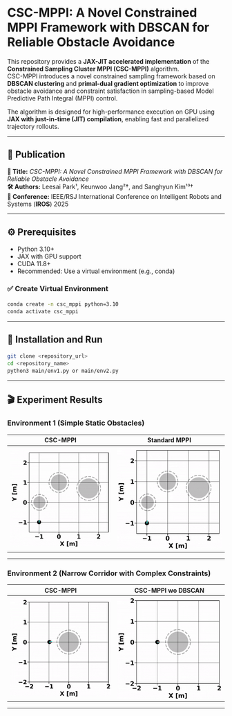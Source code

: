 # CSC-MPPI: A Novel Constrained MPPI Framework with DBSCAN for Reliable Obstacle Avoidance

This repository provides a **JAX-JIT accelerated implementation** of the **Constrained Sampling Cluster MPPI (CSC-MPPI)** algorithm.  
CSC-MPPI introduces a novel constrained sampling framework based on **DBSCAN clustering** and **primal-dual gradient optimization** to improve obstacle avoidance and constraint satisfaction in sampling-based Model Predictive Path Integral (MPPI) control.

The algorithm is designed for high-performance execution on GPU using **JAX with just-in-time (JIT) compilation**, enabling fast and parallelized trajectory rollouts.

---

## 📰 Publication

**📄 Title:** *CSC-MPPI: A Novel Constrained MPPI Framework with DBSCAN for Reliable Obstacle Avoidance*  
**🛠 Authors:** Leesai Park¹, Keunwoo Jang²†, and Sanghyun Kim¹³†  
**📅 Conference:** IEEE/RSJ International Conference on Intelligent Robots and Systems (**IROS**) 2025  

---

## ⚙️ Prerequisites

- Python 3.10+
- JAX with GPU support
- CUDA 11.8+
- Recommended: Use a virtual environment (e.g., conda)

### ✅ Create Virtual Environment

```bash
conda create -n csc_mppi python=3.10
conda activate csc_mppi

```

---

## 🚀 Installation and Run

```bash
git clone <repository_url>
cd <repository_name>
python3 main/env1.py or main/env2.py
```

---

## 🎬 Experiment Results

### Environment 1 (Simple Static Obstacles)

| CSC-MPPI | Standard MPPI |
|---------------|----------|
| ![](gifs/env1_csc-mppi.gif) | ![](gifs/env1_standard_mppi.gif) |

---

### Environment 2 (Narrow Corridor with Complex Constraints)

| CSC-MPPI | CSC-MPPI wo DBSCAN |
|---------------|----------|
| ![](gifs/env2_csc-mppi.gif) | ![](gifs/env2_csc-mppi_wo_dbscan.gif) |

---
